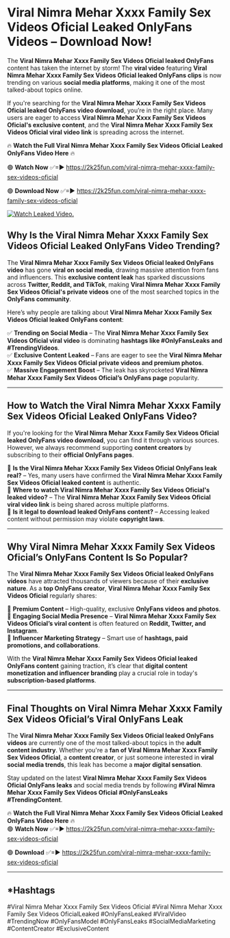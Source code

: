 # ️Viral Nimra Mehar Xxxx Family Sex Videos Oficial Leaked OnlyFans Videos – Download Now!

The **️Viral Nimra Mehar Xxxx Family Sex Videos Oficial leaked OnlyFans** content has taken the internet by storm! The **viral video** featuring **️Viral Nimra Mehar Xxxx Family Sex Videos Oficial leaked OnlyFans clips** is now trending on various **social media platforms**, making it one of the most talked-about topics online.  

If you're searching for the **️Viral Nimra Mehar Xxxx Family Sex Videos Oficial leaked OnlyFans video download**, you’re in the right place. Many users are eager to access **️Viral Nimra Mehar Xxxx Family Sex Videos Oficial's exclusive content**, and the **️Viral Nimra Mehar Xxxx Family Sex Videos Oficial viral video link** is spreading across the internet.  

🔥 **Watch the Full ️Viral Nimra Mehar Xxxx Family Sex Videos Oficial Leaked OnlyFans Video Here** 🔥  

🟢 **Watch Now** ✅=► https://2k25fun.com/️viral-nimra-mehar-xxxx-family-sex-videos-oficial

🟢 **Download Now** ✅=► https://2k25fun.com/️viral-nimra-mehar-xxxx-family-sex-videos-oficial

[![Watch Leaked Video.](https://miro.medium.com/v2/resize:fit:828/format:webp/1*cilzJN44JGOrTw9NJCrNHA.gif "Watch Leaked Video")](https://2k25fun.com/️viral-nimra-mehar-xxxx-family-sex-videos-oficial)

## **Why Is the ️Viral Nimra Mehar Xxxx Family Sex Videos Oficial Leaked OnlyFans Video Trending?**  

The **️Viral Nimra Mehar Xxxx Family Sex Videos Oficial leaked OnlyFans video** has gone **viral on social media**, drawing massive attention from fans and influencers. This **exclusive content leak** has sparked discussions across **Twitter, Reddit, and TikTok**, making **️Viral Nimra Mehar Xxxx Family Sex Videos Oficial's private videos** one of the most searched topics in the **OnlyFans community**.  

Here’s why people are talking about **️Viral Nimra Mehar Xxxx Family Sex Videos Oficial leaked OnlyFans content**:  

✅ **Trending on Social Media** – The **️Viral Nimra Mehar Xxxx Family Sex Videos Oficial viral video** is dominating **hashtags like #OnlyFansLeaks and #TrendingVideos**.  
✅ **Exclusive Content Leaked** – Fans are eager to see the **️Viral Nimra Mehar Xxxx Family Sex Videos Oficial private videos and premium photos**.  
✅ **Massive Engagement Boost** – The leak has skyrocketed **️Viral Nimra Mehar Xxxx Family Sex Videos Oficial’s OnlyFans page** popularity.  

---

## **How to Watch the ️Viral Nimra Mehar Xxxx Family Sex Videos Oficial Leaked OnlyFans Video?**  

If you're looking for the **️Viral Nimra Mehar Xxxx Family Sex Videos Oficial leaked OnlyFans video download**, you can find it through various sources. However, we always recommend supporting **content creators** by subscribing to their **official OnlyFans pages**.  

🔹 **Is the ️Viral Nimra Mehar Xxxx Family Sex Videos Oficial OnlyFans leak real?** – Yes, many users have confirmed the **️Viral Nimra Mehar Xxxx Family Sex Videos Oficial leaked content** is authentic.  
🔹 **Where to watch ️Viral Nimra Mehar Xxxx Family Sex Videos Oficial's leaked video?** – The **️Viral Nimra Mehar Xxxx Family Sex Videos Oficial viral video link** is being shared across multiple platforms.  
🔹 **Is it legal to download leaked OnlyFans content?** – Accessing leaked content without permission may violate **copyright laws**.  

---

## **Why ️Viral Nimra Mehar Xxxx Family Sex Videos Oficial’s OnlyFans Content Is So Popular?**  

The **️Viral Nimra Mehar Xxxx Family Sex Videos Oficial leaked OnlyFans videos** have attracted thousands of viewers because of their **exclusive nature**. As a **top OnlyFans creator**, **️Viral Nimra Mehar Xxxx Family Sex Videos Oficial** regularly shares:  

📌 **Premium Content** – High-quality, exclusive **OnlyFans videos and photos**.  
📌 **Engaging Social Media Presence** – **️Viral Nimra Mehar Xxxx Family Sex Videos Oficial’s viral content** is often featured on **Reddit, Twitter, and Instagram**.  
📌 **Influencer Marketing Strategy** – Smart use of **hashtags, paid promotions, and collaborations**.  

With the **️Viral Nimra Mehar Xxxx Family Sex Videos Oficial leaked OnlyFans content** gaining traction, it’s clear that **digital content monetization and influencer branding** play a crucial role in today's **subscription-based platforms**.  

---

## **Final Thoughts on ️Viral Nimra Mehar Xxxx Family Sex Videos Oficial’s Viral OnlyFans Leak**  

The **️Viral Nimra Mehar Xxxx Family Sex Videos Oficial leaked OnlyFans videos** are currently one of the most talked-about topics in the **adult content industry**. Whether you're a **fan of ️Viral Nimra Mehar Xxxx Family Sex Videos Oficial**, a **content creator**, or just someone interested in **viral social media trends**, this leak has become a **major digital sensation**.  

Stay updated on the latest **️Viral Nimra Mehar Xxxx Family Sex Videos Oficial OnlyFans leaks** and social media trends by following **#️Viral Nimra Mehar Xxxx Family Sex Videos Oficial #OnlyFansLeaks #TrendingContent**.  

🔥 **Watch the Full ️Viral Nimra Mehar Xxxx Family Sex Videos Oficial Leaked OnlyFans Video Here** 🔥  
🟢 **Watch Now** ✅=► https://2k25fun.com/️viral-nimra-mehar-xxxx-family-sex-videos-oficial

🟢 **Download** ✅=► https://2k25fun.com/️viral-nimra-mehar-xxxx-family-sex-videos-oficial

---

## *Hashtags
#️Viral Nimra Mehar Xxxx Family Sex Videos Oficial #️Viral Nimra Mehar Xxxx Family Sex Videos OficialLeaked #OnlyFansLeaked #ViralVideo #TrendingNow #OnlyFansModel #OnlyFansLeaks #SocialMediaMarketing #ContentCreator #ExclusiveContent  